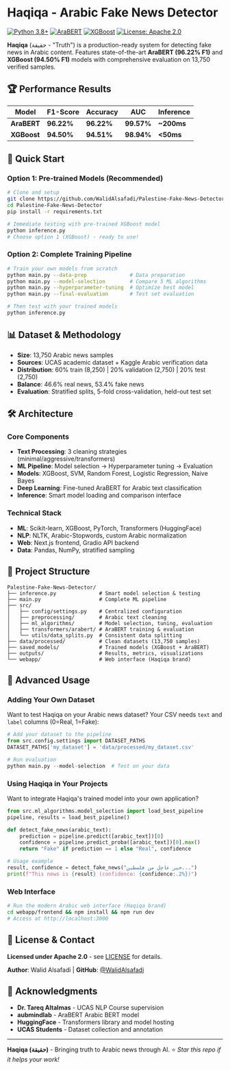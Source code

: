 # Haqiqa - Arabic Fake News Detector

[![Python 3.8+](https://img.shields.io/badge/python-3.8+-blue.svg)](https://www.python.org/downloads/)
[![AraBERT](https://img.shields.io/badge/AraBERT-96.22%25%20F1-orange.svg)](https://huggingface.co/aubmindlab/bert-base-arabertv02)
[![XGBoost](https://img.shields.io/badge/XGBoost-94.50%25%20F1-green.svg)](https://xgboost.readthedocs.io/)
[![License: Apache 2.0](https://img.shields.io/badge/License-Apache%202.0-blue.svg)](https://www.apache.org/licenses/LICENSE-2.0)

**Haqiqa** (حقيقة - "Truth") is a production-ready system for detecting fake news in Arabic content. Features state-of-the-art **AraBERT (96.22% F1)** and **XGBoost (94.50% F1)** models with comprehensive evaluation on 13,750 verified samples.

## 🏆 Performance Results

| Model       | F1-Score   | Accuracy   | AUC        | Inference  |
| ----------- | ---------- | ---------- | ---------- | ---------- |
| **AraBERT** | **96.22%** | **96.22%** | **99.57%** | **~200ms** |
| **XGBoost** | **94.50%** | **94.51%** | **98.94%** | **<50ms**  |

## 🚀 Quick Start

### Option 1: Pre-trained Models (Recommended)

```bash
# Clone and setup
git clone https://github.com/WalidAlsafadi/Palestine-Fake-News-Detector.git
cd Palestine-Fake-News-Detector
pip install -r requirements.txt

# Immediate testing with pre-trained XGBoost model
python inference.py
# Choose option 1 (XGBoost) - ready to use!
```

### Option 2: Complete Training Pipeline

```bash
# Train your own models from scratch
python main.py --data-prep              # Data preparation
python main.py --model-selection        # Compare 5 ML algorithms
python main.py --hyperparameter-tuning  # Optimize best model
python main.py --final-evaluation       # Test set evaluation

# Then test with your trained models
python inference.py
```

## 📊 Dataset & Methodology

- **Size**: 13,750 Arabic news samples
- **Sources**: UCAS academic dataset + Kaggle Arabic verification data
- **Distribution**: 60% train (8,250) | 20% validation (2,750) | 20% test (2,750)
- **Balance**: 46.6% real news, 53.4% fake news
- **Evaluation**: Stratified splits, 5-fold cross-validation, held-out test set

## 🛠️ Architecture

### Core Components

- **Text Processing**: 3 cleaning strategies (minimal/aggressive/transformers)
- **ML Pipeline**: Model selection → Hyperparameter tuning → Evaluation
- **Models**: XGBoost, SVM, Random Forest, Logistic Regression, Naive Bayes
- **Deep Learning**: Fine-tuned AraBERT for Arabic text classification
- **Inference**: Smart model loading and comparison interface

### Technical Stack

- **ML**: Scikit-learn, XGBoost, PyTorch, Transformers (HuggingFace)
- **NLP**: NLTK, Arabic-Stopwords, custom Arabic normalization
- **Web**: Next.js frontend, Gradio API backend
- **Data**: Pandas, NumPy, stratified sampling

## 📁 Project Structure

```
Palestine-Fake-News-Detector/
├── inference.py              # Smart model selection & testing
├── main.py                   # Complete ML pipeline
├── src/
│   ├── config/settings.py    # Centralized configuration
│   ├── preprocessing/        # Arabic text cleaning
│   ├── ml_algorithms/        # Model selection, tuning, evaluation
│   ├── transformers/arabert/ # AraBERT training & evaluation
│   └── utils/data_splits.py  # Consistent data splitting
├── data/processed/           # Clean datasets (13,750 samples)
├── saved_models/             # Trained models (XGBoost + AraBERT)
├── outputs/                  # Results, metrics, visualizations
└── webapp/                   # Web interface (Haqiqa brand)
```

## 🔧 Advanced Usage

### Adding Your Own Dataset

Want to test Haqiqa on your Arabic news dataset? Your CSV needs `text` and `label` columns (0=Real, 1=Fake):

```python
# Add your dataset to the pipeline
from src.config.settings import DATASET_PATHS
DATASET_PATHS['my_dataset'] = 'data/processed/my_dataset.csv'

# Run evaluation
python main.py --model-selection  # Test on your data
```

### Using Haqiqa in Your Projects

Want to integrate Haqiqa's trained model into your own application?

```python
from src.ml_algorithms.model_selection import load_best_pipeline
pipeline, results = load_best_pipeline()

def detect_fake_news(arabic_text):
    prediction = pipeline.predict([arabic_text])[0]
    confidence = pipeline.predict_proba([arabic_text])[0].max()
    return "Fake" if prediction == 1 else "Real", confidence

# Usage example
result, confidence = detect_fake_news("خبر عاجل من فلسطين...")
print(f"This news is {result} (confidence: {confidence:.2%})")
```

### Web Interface

```bash
# Run the modern Arabic web interface (Haqiqa brand)
cd webapp/frontend && npm install && npm run dev
# Access at http://localhost:3000
```

## 📄 License & Contact

**Licensed under Apache 2.0** - see [LICENSE](LICENSE) for details.

**Author**: Walid Alsafadi | **GitHub**: [@WalidAlsafadi](https://github.com/WalidAlsafadi)

## 🙏 Acknowledgments

- **Dr. Tareq Altalmas** - UCAS NLP Course supervision
- **aubmindlab** - AraBERT Arabic BERT model
- **HuggingFace** - Transformers library and model hosting
- **UCAS Students** - Dataset collection and annotation

---

**Haqiqa (حقيقة)** - Bringing truth to Arabic news through AI. ⭐ _Star this repo if it helps your work!_

